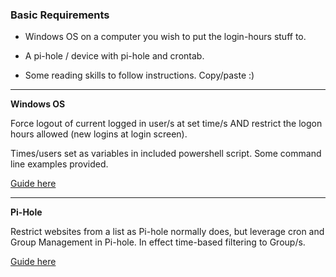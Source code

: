 <!-- Owner source https://github.com/SystemJargon/parental-settings -->

### Basic Requirements

* Windows OS on a computer you wish to put the login-hours stuff to.

* A pi-hole / device with pi-hole and crontab.

* Some reading skills to follow instructions. Copy/paste :)

----

<b>Windows OS</b>

Force logout of current logged in user/s at set time/s AND restrict the logon hours allowed (new logins at login screen). 

Times/users set as variables in included powershell script. Some command line examples provided.

[Guide here](/windows_logon_hours)

----

<b>Pi-Hole</b>

Restrict websites from a list as Pi-hole normally does, but leverage cron and Group Management in Pi-hole. In effect time-based filtering to Group/s.

[Guide here](https://github.com/SystemJargon/pi-hole/tree/main/time-restrict-block-by-group)

